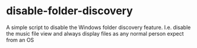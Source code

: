 # disable-folder-discovery
A simple script to disable the Windows folder discovery feature. I.e. disable the music file view and always display files as any normal person expect from an OS
